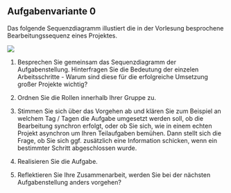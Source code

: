 ## Aufgabenvariante 0

Das folgende Sequenzdiagramm illustiert die in der Vorlesung besprochene Bearbeitungssequenz eines Projektes. 

![](https://www.plantuml.com/plantuml/png/tLNDRjj64BxhAHRfhIZ3nEqfW8hORUmQZel0IbkWgM4ioK_aLijTTMVMgcNeRV8OkVd5ElonJ1encqDFFGZ4_EpizytCjtfDh0F7sivqpZweSsqSom-XT_o8QrY_5di-Lx_wa270S7Ibcizd3zagIRuV77wbtXYtlFjKmgb2eXVUMZXn-L1hDjxzuLHqXSH87GTT8lEIIdbbxpuHmPB4ZLCVFbJCQtgLfgNXAcRFSr-dF_Xw7HbXaHku76-HSmoWzxyS7Hwd2x_aZGw0uut9LrQ0Blm21oyENbuTncMfCroz-2xDhC_IMg2c35rBMRSqvUrRurPg6uMqPfYT6iGkBsTz9tgklVN_f2gZVXVydrYnEdM6ZRQ63CA_J_sihH13Itp0gV0vFHyGWqjzABKpspQJxYtZogH6dI5G8bLzqk0YWUzqsSHoNo09k3RO99h8bAw6uqHwdTpu6DhqsuisFiQoKvsNXDq4_aDdKM8qZMWAZB0leTiff8OeokVsN1CZ23nrsdfstVVoKZtZl_cA_LLTF1lVEjeVzNlSm52yBz2q_xHUMpJS7jgkSpRNcZ40F4L5dNjdsBUu-c6ELtYSdQRjtSqgheCl0uZIzE7E_ScdPR1l7em3gQEWNLw1XWT6-IEESkpbp7c62gQiUAQ-tfTpYEZMjF6U-RMazrgJzig2LjeocjXnAxakh2sfkX1l8yzCnmQLAUNC-vkrfszKOUI8KcsPGHUNnXLochorCxX2DP0cA8j0QyDmNqpou179Dw6y--Ys-wxz16jzyfiFjf3Y1J8O4i92vhDmda0Z2zIBO3wVGAyMh0D3JGkrizBSMwip7pGtGjo8C-a4a6XN9EjeRHBmbzXCQHxGfUbHGDsUD6gona6z4x_g_RkHzVYf7OwdKQY8lMX5yP_3bhp88r__rj1N0RshezNxXuJwzqLvfqxQgtUzQ_h5QQVSPwfKrhkk8S609nyCQSAe2p_hlCf0r5fmtO9PB7bsP9YXOgssaUu-yjQQl6g5ScHi4HqZK5u58vdYkq1USMF3P2iV0bOSmnDBDx7WtpvQyBFxKgtIZb5P1F4F_ZJHKZn2VxUGQ5DFWbwQrHx0r4weFL44XyWWOTDDQBABVTTrLZQNMqy4Dpchmwp9YqIZXPqL-CmxEP-BiRR-HZJuXKKBT8NxkZHvx0JoxVyTBc2X2GCWWzpPQxWYrlOV)

1. Besprechen Sie gemeinsam das Sequenzdiagramm der Aufgabenstellung. Hinterfragen Sie die Bedeutung der einzelen Arbeitsschritte - Warum sind diese für die erfolgreiche Umsetzung großer Projekte wichtig?

2. Ordnen Sie die Rollen innerhalb Ihrer Gruppe zu.

3. Stimmen Sie sich über das Vorgehen ab und klären Sie zum Beispiel an welchem Tag / Tagen die Aufgabe umgesetzt werden soll, ob die Bearbeitung synchron erfolgt, oder ob Sie sich, wie in einem echten Projekt asynchron um Ihren Teilaufgaben bemühen. Dann stellt sich die Frage, ob Sie sich ggf. zusätzlich eine Information schicken, wenn ein bestimmter Schritt abgeschlossen wurde.

4. Realisieren Sie die Aufgabe.

5. Reflektieren Sie Ihre Zusammenarbeit, werden Sie bei der nächsten Aufgabenstellung anders vorgehen?
